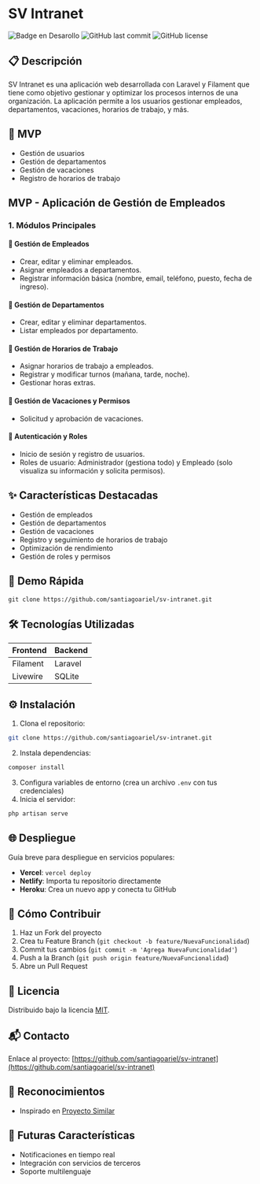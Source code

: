 # SV Intranet

![Badge en Desarollo](https://img.shields.io/badge/STATUS-EN%20DESAROLLO-green?style=for-the-badge)
![GitHub last commit](https://img.shields.io/github/last-commit/santiagoariel/sv-intranet?style=for-the-badge)
![GitHub license](https://img.shields.io/github/license/santiagoariel/sv-intranet?style=for-the-badge)

<!-- [![Demo en Vivo](https://img.shields.io/badge/🔗_Demo_en_Vivo-Click_aquí-blue?style=for-the-badge&logo=vercel)](https://tudemo.com) -->

## 📋 Descripción
SV Intranet es una aplicación web desarrollada con Laravel y Filament que tiene como objetivo gestionar y optimizar los procesos internos de una organización. La aplicación permite a los usuarios gestionar empleados, departamentos, vacaciones, horarios de trabajo, y más.

## 🎯 MVP
- Gestión de usuarios
- Gestión de departamentos
- Gestión de vacaciones
- Registro de horarios de trabajo

## MVP - Aplicación de Gestión de Empleados
### 1. Módulos Principales
#### 🔹 Gestión de Empleados
- Crear, editar y eliminar empleados.
- Asignar empleados a departamentos.
- Registrar información básica (nombre, email, teléfono, puesto, fecha de ingreso).

#### 🔹 Gestión de Departamentos
- Crear, editar y eliminar departamentos.
- Listar empleados por departamento.

#### 🔹 Gestión de Horarios de Trabajo
- Asignar horarios de trabajo a empleados.
- Registrar y modificar turnos (mañana, tarde, noche).
- Gestionar horas extras.

#### 🔹 Gestión de Vacaciones y Permisos
- Solicitud y aprobación de vacaciones.
<!-- - Control de días disponibles por empleado. -->
<!-- - Registro de ausencias justificadas o no. -->

#### 🔹 Autenticación y Roles
- Inicio de sesión y registro de usuarios.
- Roles de usuario: Administrador (gestiona todo) y Empleado (solo visualiza su información y solicita permisos).

<!-- ## 🖼️ Capturas de Pantalla
![Vista Previa](/ruta/a/tu/imagen.png) -->

## ✨ Características Destacadas
- Gestión de empleados
- Gestión de departamentos
- Gestión de vacaciones
- Registro y seguimiento de horarios de trabajo
- Optimización de rendimiento
- Gestión de roles y permisos

## 🚀 Demo Rápida
`git clone https://github.com/santiagoariel/sv-intranet.git`

## 🛠️ Tecnologías Utilizadas
| Frontend          | Backend           |
|-------------------|-------------------|
| Filament          | Laravel           |
| Livewire          | SQLite            |

## ⚙️ Instalación
1. Clona el repositorio:
```bash
git clone https://github.com/santiagoariel/sv-intranet.git
```
2. Instala dependencias:
```bash
composer install
```
3. Configura variables de entorno (crea un archivo `.env` con tus credenciales)
4. Inicia el servidor:
```bash
php artisan serve
```

## 🌐 Despliegue
Guía breve para despliegue en servicios populares:
- **Vercel**: `vercel deploy`
- **Netlify**: Importa tu repositorio directamente
- **Heroku**: Crea un nuevo app y conecta tu GitHub

## 🤝 Cómo Contribuir
1. Haz un Fork del proyecto
2. Crea tu Feature Branch (`git checkout -b feature/NuevaFuncionalidad`)
3. Commit tus cambios (`git commit -m 'Agrega NuevaFuncionalidad'`)
4. Push a la Branch (`git push origin feature/NuevaFuncionalidad`)
5. Abre un Pull Request

## 📄 Licencia
Distribuido bajo la licencia [MIT](https://choosealicense.com/licenses/mit/).

## 📬 Contacto
Enlace al proyecto: [https://github.com/santiagoariel/sv-intranet](https://github.com/santiagoariel/sv-intranet)

## 🙌 Reconocimientos
- Inspirado en [Proyecto Similar](https://ejemplo.com)

## 🔮 Futuras Características
- Notificaciones en tiempo real
- Integración con servicios de terceros
- Soporte multilenguaje
